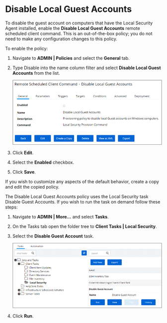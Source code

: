 [title]: # (Disable Local Guest Account)
[tags]: # (local security)
[priority]: # (3004)
# Disable Local Guest Accounts

To disable the guest account on computers that have the Local Security Agent installed, enable the __Disable Local Guest Accounts__ remote scheduled client command. This is an out-of-the-box policy; you do not need to make any configuration changes to this policy.

To enable the policy:

1. Navigate to __ADMIN | Policies__ and select the __General__ tab.
1. Type Disable into the name column filter and select __Disable Local Guest Accounts__ from the list.

   ![Disable Local Guest Accounts policy](images/disable-guest/disable-guest.png)
1. Click __Edit__.
1. Select the __Enabled__ checkbox.
1. Click __Save__.

If you wish to customize any aspects of the default behavior, create a copy and edit the copied policy.

The Disable Local Guest Accounts policy uses the Local Security task Disable Guest Accounts. If you wish to run the task on demand follow these steps:

1. Navigate to __ADMIN | More...__ and select __Tasks__.
1. On the Tasks tab open the folder tree to __Client Tasks | Local Security__.
1. Select the __Disable Guest Account__ task.

   ![Disable Guest Account task](images/disable-guest/disable-guest-2.png)
1. Click __Run__.
